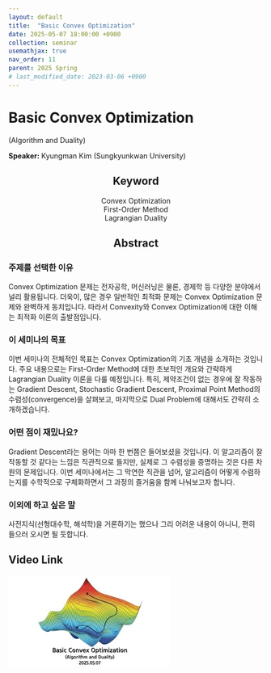 ```yaml
---
layout: default
title:  "Basic Convex Optimization"
date: 2025-05-07 18:00:00 +0900
collection: seminar
usemathjax: true
nav_order: 11
parent: 2025 Spring
# last_modified_date: 2023-03-06 +0900
---
```

# Basic Convex Optimization
(Algorithm and Duality)

**Speaker:** Kyungman Kim (Sungkyunkwan University) <br>
   
## <center> Keyword </center>
<center>Convex Optimization</center>
<center>First-Order Method</center>
<center>Lagrangian Duality</center>
   
## <center> Abstract </center>

### 주제를 선택한 이유
Convex Optimization 문제는 전자공학, 머신러닝은 물론, 경제학 등 다양한 분야에서 널리 활용됩니다. 더욱이, 많은 경우 일반적인 최적화 문제는 Convex Optimization 문제와 완벽하게 동치입니다. 따라서 Convexity와 Convex Optimization에 대한 이해는 최적화 이론의 출발점입니다.

### 이 세미나의 목표
이번 세미나의 전체적인 목표는 Convex Optimization의 기초 개념을 소개하는 것입니다. 주요 내용으로는 First-Order Method에 대한 초보적인 개요와 간략하게 Lagrangian Duality 이론을 다룰 예정입니다. 특히, 제약조건이 없는 경우에 잘 작동하는 Gradient Descent, Stochastic Gradient Descent, Proximal Point Method의 수렴성(convergence)을 살펴보고, 마지막으로 Dual Problem에 대해서도 간략히 소개하겠습니다.

### 어떤 점이 재밌나요?
Gradient Descent라는 용어는 아마 한 번쯤은 들어보셨을 것입니다. 이 알고리즘이 잘 작동할 것 같다는 느낌은 직관적으로 들지만, 실제로 그 수렴성을 증명하는 것은 다른 차원의 문제입니다. 이번 세미나에서는 그 막연한 직관을 넘어, 알고리즘이 어떻게 수렴하는지를 수학적으로 구체화하면서 그 과정의 즐거움을 함께 나눠보고자 합니다.

### 이외에 하고 싶은 말
사전지식(선형대수학, 해석학)을 거론하기는 했으나 그리 어려운 내용이 아니니, 편히 들으러 오시면 될 듯합니다.

## Video Link

[![Video Label](pictures/11_convexoptimization.jpg)](https://youtu.be/VxXUoJYWYvE)
